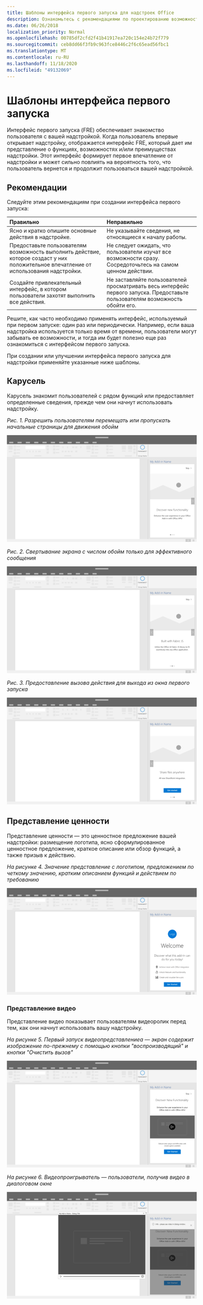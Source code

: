 ```yaml
---
title: Шаблоны интерфейса первого запуска для надстроек Office
description: Ознакомьтесь с рекомендациями по проектированию возможностей первого запуска в надстройках Office.
ms.date: 06/26/2018
localization_priority: Normal
ms.openlocfilehash: 00785df2cfd2f41b41917ea720c154e24b72f779
ms.sourcegitcommit: ceb8dd66f3fb9c963fce8446c2f6c65ead56fbc1
ms.translationtype: MT
ms.contentlocale: ru-RU
ms.lasthandoff: 11/18/2020
ms.locfileid: "49132069"
---
```

# <a name="first-run-experience-patterns"></a>Шаблоны интерфейса первого запуска

Интерфейс первого запуска (FRE) обеспечивает знакомство пользователя с вашей надстройкой. Когда пользователь впервые открывает надстройку, отображается интерфейс FRE, который дает им представление о функциях, возможностях и/или преимуществах надстройки. Этот интерфейс формирует первое впечатление от надстройки и может сильно повлиять на вероятность того, что пользователь вернется и продолжит пользоваться вашей надстройкой.

## <a name="best-practices"></a>Рекомендации

Следуйте этим рекомендациям при создании интерфейса первого запуска:

|Правильно|Неправильно|
|:------|:------|
|Ясно и кратко опишите основные действия в надстройке. | Не указывайте сведения, не относящиеся к началу работы.
|Предоставьте пользователям возможность выполнить действие, которое создаст у них положительное впечатление от использования надстройки. | Не следует ожидать, что пользователи изучат все возможности сразу. Сосредоточьтесь на самом ценном действии.
|Создайте привлекательный интерфейс, в котором пользователи захотят выполнить все действия. | Не заставляйте пользователей просматривать весь интерфейс первого запуска. Предоставьте пользователям возможность обойти его. |

Решите, как часто необходимо применять интерфейс, используемый при первом запуске: один раз или периодически. Например, если ваша надстройка используется только время от времени, пользователи могут забывать ее возможности, и тогда им будет полезно еще раз ознакомиться с интерфейсом первого запуска.

При создании или улучшении интерфейса первого запуска для надстройки применяйте указанные ниже шаблоны.

## <a name="carousel"></a>Карусель

Карусель знакомит пользователей с рядом функций или предоставляет определенные сведения, прежде чем они начнут использовать надстройку.

*Рис. 1. Разрешить пользователям перемещать или пропускать начальные страницы для движения обойм*

![Иллюстрация, демонстрирующая шаг 1 из обоймы в первом интерфейсе области задач приложения Office для настольных ПК. В этом примере действие "пропускать" включено в правом верхнем углу области задач.](../images/add-in-FRE-step-1.png)

*Рис. 2. Свертывание экрана с числом обойм только для эффективного сообщения*

![Иллюстрация, демонстрирующая шаг 2 из обоймы в первом интерфейсе области задач приложения Office для настольных ПК. В этом примере в области задач три экранных экрана.](../images/add-in-FRE-step-2.png)

*Рис. 3. Предоставление вызова действия для выхода из окна первого запуска*

![Иллюстрация, демонстрирующая шаг 3 из обоймы в первом интерфейсе области задач приложения Office для настольных ПК. В этом примере третий и конечный экран области задач отображает кнопку, чтобы приступить к работе.](../images/add-in-FRE-step-3.png)

## <a name="value-placemat"></a>Представление ценности

Представление ценности — это ценностное предложение вашей надстройки: размещение логотипа, ясно сформулированное ценностное предложение, краткое описание или обзор функций, а также призыв к действию.

*На рисунке 4. Значение представление с логотипом, предложением по четкому значению, кратким описанием функций и действием по требованию*

![Иллюстрация, на которой показано значение представление при первом запуске области задач приложения Office для настольных ПК. В этом примере область задач отображает логотип надстройки, описание надстройки и кнопку, чтобы начать работу.](../images/add-in-FRE-value.png)

### <a name="video-placemat"></a>Представление видео

Представление видео показывает пользователям видеоролик перед тем, как они начнут использовать вашу надстройку.

*На рисунке 5. Первый запуск видеопредставлениеа — экран содержит изображение по-прежнему с помощью кнопки "воспроизводящий" и кнопки "Очистить вызов"*

![Иллюстрация, демонстрирующая видео представление в первом интерфейсе области задач приложения Office для настольных ПК](../images/add-in-FRE-video.png)

*На рисунке 6. Видеопроигрыватель — пользователи, получив видео в диалоговом окне*

![Иллюстрация, демонстрирующая видео в диалоговом окне с областью задач для настольного приложения Office и надстройки в фоновом режиме](../images/add-in-FRE-video-dialog.png)
